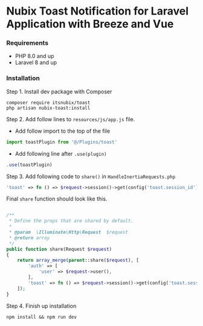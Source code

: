 # Nubix Toast Notification for Laravel Application with Breeze and Vue

### Requirements

- PHP 8.0 and up
- Laravel 8 and up

### Installation

Step 1. Install dev package with Composer

```shell
composer require itsnubix/toast
php artisan nubix-toast:install

```

Step 2. Add follow lines to `resources/js/app.js` file.

- Add follow import to the top of the file

```js
import toastPlugin from '@/Plugins/toast'
```

- Add following line after `.use(plugin)`

```js
.use(toastPlugin)
```

Step 3. Add following code to `share()` in `HandleInertiaRequests.php`

```php
'toast' => fn () => $request->session()->get(config('toast.session_id')) ?? []
```

Final `share` function should look like this.

```php

/**
 * Define the props that are shared by default.
 *
 * @param  \Illuminate\Http\Request  $request
 * @return array
 */
public function share(Request $request)
{
    return array_merge(parent::share($request), [
        'auth' => [
            'user' => $request->user(),
        ],
        'toast' => fn () => $request->session()->get(config('toast.session_id')) ?? []
    ]);
}

```


Step 4. Finish up installation

```shell
npm install && npm run dev
````
